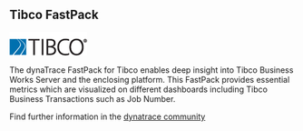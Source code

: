 ## Tibco FastPack
![images_community/download/attachments/130518416/Tibco.png](images_community/download/attachments/130518416/Tibco.png)

The dynaTrace FastPack for Tibco enables deep insight into Tibco Business Works Server and the enclosing platform. This FastPack provides essential metrics which are visualized on different dashboards
including Tibco Business Transactions such as Job Number.

Find further information in the [dynatrace community](https://community.compuwareapm.com/community/display/DL/Tibco+FastPack)
